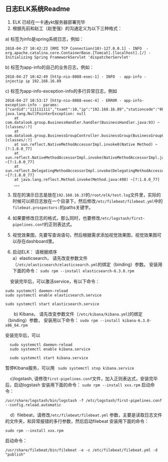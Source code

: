 
## 日志ELK系统Readme
					
1. ELK 已经在一卡通ykt服务器部署完毕
2. 根据先前和赵工（赵奎强）的沟通定义为以下三种格式：

a) 标签为info是spring系统日志，例如：
```　
2018-04-27 10:42:23 [RMI TCP Connection(10)-127.0.0.1] - INFO  - org.apache.catalina.core.ContainerBase.[Tomcat].[localhost].[/] - Initializing Spring FrameworkServlet 'dispatcherServlet'
```
b) 标签为app-info的自己的业务日志，例如：
```
2018-04-27 10:42:49 [http-nio-8088-exec-1] - INFO  - app-info - injectip ip 192.168.16.89
```
c) 标签为app-info-exception-info的多行异常日志，例如
```
2018-04-27 10:53:17 [http-nio-8088-exec-4] - ERROR - app-info-exception-info - params:{"cardid":"111111111","txamt":10,"ip":"192.168.16.89","stationcode":"0002","inputuserid":1,"organcode":"99999"} java.lang.NullPointerException: null
	at com.datalook.group.BusinessHandler.handler(BusinessHandler.java:93) ~[classes/:?]
	at com.datalook.group.BusinessGroupController.businessGroup(BusinessGroupController.java:51) [classes/:?]
	at sun.reflect.NativeMethodAccessorImpl.invoke0(Native Method) ~[?:1.8.0_77]
	at sun.reflect.NativeMethodAccessorImpl.invoke(NativeMethodAccessorImpl.java:62) ~[?:1.8.0_77]
	at sun.reflect.DelegatingMethodAccessorImpl.invoke(DelegatingMethodAccessorImpl.java:43) ~[?:1.8.0_77]
	at java.lang.reflect.Method.invoke(Method.java:498) ~[?:1.8.0_77]
	。。。
```
3. 现在的演示日志是放在`192.168.16.37`的`/root/elk/test.log`文件里，实际的时候可以把日志放在一个目录下，然后修改`/etc/filebeat/filebeat.yml`中的`filebeat.prospectors:`的paths关键字。

4. 如果要修改日志的格式，那么同时，也要修改`/etc/logstash/first-pipelines.conf`的正则表达式。

5. 视觉效果图，先要写查询语句，然后根据需求添加视觉效果图，视觉效果图可以存在dashboard里。

6. 启动ELK： 请根据顺序 <br/>
a）elasticsearch， 请先改变参数文件（`/etc/elasticsearch/elasticsearch.yml`的绑定（binding）参数。 
  安装用下面的命令：
  `sudo rpm --install elasticsearch-6.3.0.rpm`
  
  &nbsp;&nbsp;&nbsp;  安装完毕后，可以激活service，有以下命令：
  ```
  sudo systemctl daemon-reload
  sudo systemctl enable elasticsearch.service

  sudo systemctl start elasticsearch.service
```
&nbsp;&nbsp;&nbsp;&nbsp;&nbsp;&nbsp; b) Kibana， 请先改变参数文件（`/etc/kibana/kibana.yml`)的绑定（binding）参数，
安装用以下命令：
  `sudo rpm --install kibana-6.3.0-x86_64.rpm`

安装完毕后，可以
```
  sudo systemctl daemon-reload
  sudo systemctl enable kibana.service

  sudo systemctl start kibana.service
  ```
  暂停Kibana服务，可以用
 ` sudo systemctl stop kibana.service`

&nbsp;&nbsp;&nbsp; c)logstash, 请修改`first-pipelines.conf`文件，加入正则表达式，安装完毕后，启动logstash
  安装用下面的命令：
  `sudo rpm --install xxx.rpm`
  启动命令：
  ```
  /usr/share/logstash/bin/logstash -f /etc/logstash/first-pipelines.conf --config.reload.automatic
  ```
   
&nbsp;&nbsp;&nbsp; d）filebeat，请修改`/etc/filebeat/filebeat.yml` 参数，主要是读取日志文件的文件夹，和异常报错的多行参数，然后启动filebeat
  安装用下面的命令：
  
  `sudo rpm --install xxx.rpm`
  
  启动命令：
  
  `/usr/share/filebeat/bin/filebeat -e -c /etc/filebeat/filebeat.yml -d "publish"`
 
